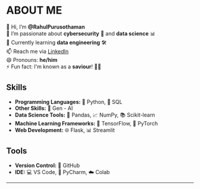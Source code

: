 # ABOUT ME

👋 Hi, I’m **@RahulPurusothaman**  
👀 I’m passionate about **cybersecurity** 🔐 and **data science** 📊  
🌱 Currently learning **data engineering** 🛠️  
📫 Reach me via [LinkedIn](http://www.linkedin.com/in/cyberrahul)  
😄 Pronouns: **he/him**  
⚡ Fun fact: I'm known as a **saviour**! 🦸‍♂️

## Skills

- **Programming Languages:** 🐍 Python, 📜 SQL
- **Other Skills:** 🤖 Gen - AI
- **Data Science Tools:** 🐼 Pandas, 📈 NumPy, 📚 Scikit-learn
- **Machine Learning Frameworks:** 🤖 TensorFlow, 🧠 PyTorch
- **Web Development:** 🌐 Flask, 📊 Streamlit

## Tools

- **Version Control:** 🐙 GitHub
- **IDE:** 💻 VS Code, 🐍 PyCharm, ☁️ Colab

---
